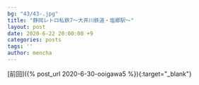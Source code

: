 ```yaml
---
bg: "43/43-.jpg"
title: "静岡レトロ私鉄7～大井川鉄道・塩郷駅～"
layout: post
date: 2020-6-22 20:00:00 +9
categories: posts
tags: ''
author: mencha
---
```

  [前回]({%  post_url 2020-6-30-ooigawa5 %}){:target="_blank"} 

<!--more-->
![]()